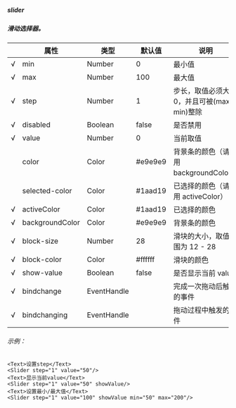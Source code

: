 ##### slider
##### 滑动选择器。
|     | 属性            | 类型        | 默认值  | 说明                                          |
| --- | --------------- | ----------- | ------- | --------------------------------------------- |
| √   | min             | Number      | 0       | 最小值                                        |
| √   | max             | Number      | 100     | 最大值                                        |
| √   | step            | Number      | 1       | 步长，取值必须大于 0，并且可被(max - min)整除 |
| √   | disabled        | Boolean     | false   | 是否禁用                                      |
| √   | value           | Number      | 0       | 当前取值                                      |
|     | color           | Color       | #e9e9e9 | 背景条的颜色（请使用 backgroundColor）        |
|     | selected-color  | Color       | #1aad19 | 已选择的颜色（请使用 activeColor）            |
| √   | activeColor     | Color       | #1aad19 | 已选择的颜色                                  |
| √   | backgroundColor | Color       | #e9e9e9 | 背景条的颜色                                  |
| √   | block-size      | Number      | 28      | 滑块的大小，取值范围为 12 - 28                |
| √   | block-color     | Color       | #ffffff | 滑块的颜色                                    |
| √   | show-value      | Boolean     | false   | 是否显示当前 value                            |
| √   | bindchange      | EventHandle |         | 完成一次拖动后触发的事件                      |
| √   | bindchanging    | EventHandle |         | 拖动过程中触发的事件                          |

###### 示例：
```
<Text>设置step</Text>
<Slider step="1" value="50"/>
<Text>显示当前value</Text>
<Slider step="1" value="50" showValue/>
<Text>设置最小/最大值</Text>
<Slider step="1" value="100" showValue min="50" max="200"/>
```